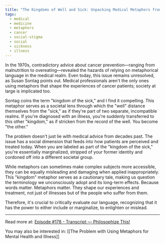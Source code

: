 ```yaml
---
title: "The Kingdoms of Well and Sick: Unpacking Medical Metaphors from the 1970s to Today"
tags:
  - medical
  - medicine
  - metaphors
  - cancer
  - social-stigma
  - social
  - sickness
  - illness
---
```

In the 1970s, contradictory advice about cancer prevention—ranging from malnutrition to overeating—revealed the hazards of relying on metaphorical language in the medical realm. Even today, this issue remains unresolved, as Susan Sontag points out. Medical professionals aren't the only ones using metaphors that shape the experiences of cancer patients; society at large is implicated too.

Sontag coins the term "kingdom of the sick," and I find it compelling. This metaphor serves as a societal lens through which the "well" distance themselves from the "sick," as if they're part of two separate, incompatible realms. If you're diagnosed with an illness, you're suddenly transferred to this other "kingdom," as if stricken from the record of the well. You become "the other."

The problem doesn't just lie with medical advice from decades past. The issue has a social dimension that feeds into how patients are perceived and treated today. When you are labeled as part of the "kingdom of the sick," you're essentially marginalized, stripped of your former identity and cordoned off into a different societal group.

While metaphors can sometimes make complex subjects more accessible, they can be equally misleading and damaging when applied inappropriately. This "kingdom" metaphor serves as a cautionary tale, making us question the terminology we unconsciously adopt and its long-term effects. Because words matter. Metaphors matter. They shape our experiences and treatment, not just of illnesses but of the people who suffer from them.

Therefore, it's crucial to critically evaluate our language, recognizing that it has the power to either include or marginalize, to enlighten or mislead.

----

Read more at: [Episode #178 - Transcript — Philosophize This!](https://www.philosophizethis.org/transcript/episode-178-transcript)

You may also be interested in: [[The Problem with Using Metaphors for Mental Health and Illness]]